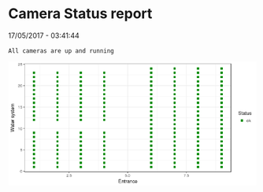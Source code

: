 Camera Status report
================
17/05/2017 - 03:41:44

    All cameras are up and running

![](camreport_files/figure-markdown_github/unnamed-chunk-2-1.png)
